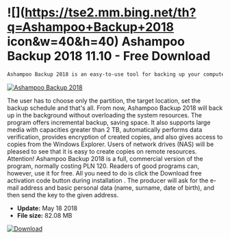 # ![](https://tse2.mm.bing.net/th?q=Ashampoo+Backup+2018 icon&w=40&h=40) Ashampoo Backup 2018 11.10 - Free Download

```sh
Ashampoo Backup 2018 is an easy-to-use tool for backing up your computer, which under the simple interface conceals a lot of possibilities. You can use it to back up whole partitions. If a serious system failure occurs, the backup can be restored using an automatically created rescue medium.
```
[![Ashampoo Backup 2018](https://gallery.dpcdn.pl/imgc/Tools/82536/g_-_420x350_1.5_-_xb208f54b-406d-4fda-8404-8c9b042128e5.png)](https://softexe.net/win/disks-files/data-recovery/ashampoo-backup-2018:pRbed.html)

The user has to choose only the partition, the target location, set the backup schedule and that's all. From now, Ashampoo Backup 2018 will back up in the background without overloading the system resources.
 The program offers incremental backup, saving space. It also supports large media with capacities greater than 2 TB, automatically performs data verification, provides encryption of created copies, and also gives access to copies from the Windows Explorer. Users of network drives (NAS) will be pleased to see that it is easy to create copies on remote resources.
 Attention!
 Ashampoo Backup 2018 is a full, commercial version of the program, normally costing PLN 120. Readers of good programs can, however, use it for free. All you need to do is click the Download free activation code button during installation . The producer will ask for the e-mail address and basic personal data (name, surname, date of birth), and then send the key to the given address.


- **Update:** May 18 2018
- **File size:** 82.08 MB

[![Download](https://cdn.softexe.net/static/img/download.png)](https://softexe.net/win/disks-files/data-recovery/ashampoo-backup-2018:pRbed.html)

